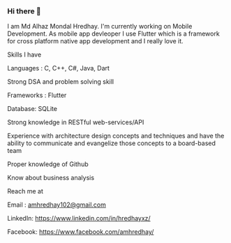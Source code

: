 ### Hi there 👋

I am Md Alhaz Mondal Hredhay. I'm currently working on Mobile Development. As mobile app devleoper I use Flutter which is a framework for cross platform native app development and I really love it.

Skills I have

Languages : C, C++, C#, Java, Dart

Strong DSA and problem solving skill

Frameworks : Flutter

Database: SQLite

Strong knowledge in RESTful web-services/API

Experience with architecture design concepts and techniques and have the ability to communicate and evangelize those concepts to a board-based team

Proper knowledge of Github

Know about business analysis


Reach me at

Email : amhredhay102@gmail.com

LinkedIn: https://www.linkedin.com/in/hredhayxz/

Facebook: https://www.facebook.com/amhredhay/

<!--
**hredhayxz/hredhayxz** is a ✨ _special_ ✨ repository because its `README.md` (this file) appears on your GitHub profile.

Here are some ideas to get you started:

- 🔭 I’m currently working on ...
- 🌱 I’m currently learning ...
- 👯 I’m looking to collaborate on ...
- 🤔 I’m looking for help with ...
- 💬 Ask me about ...
- 📫 How to reach me: ...
- 😄 Pronouns: ...
- ⚡ Fun fact: ...
-->
